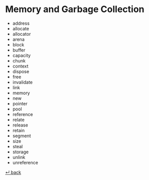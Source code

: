 # Memory and Garbage Collection

  - address
  - allocate
  - allocator
  - arena
  - block
  - buffer
  - capacity
  - chunk
  - context
  - dispose
  - free
  - invalidate
  - link
  - memory
  - new
  - pointer
  - pool
  - reference
  - relate
  - release
  - retain
  - segment
  - size
  - steal
  - storage
  - unlink
  - unreference

[↵ back](../README.md)
